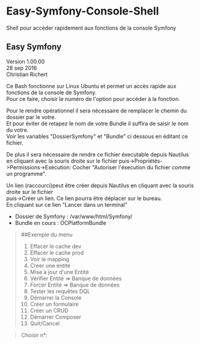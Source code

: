 # Easy-Symfony-Console-Shell
Shell pour accéder rapidement aux fonctions de la console Symfony


## Easy Symfony                            
 Version 1.00.00  
 28 sep 2016  
 Christian Richert  

 Ce Bash fonctionne sur Linux Ubuntu et permet un accès rapide aux fonctions de la console de Symfony.  
 Pour ce faire, choisir le numéro de l'option pour accéder à la fonction.  

 Pour le rendre opérationnel il sera nécessaire de remplacer le chemin du dossier par le votre.  
 Et pour éviter de retapez le nom de votre Bundle il suffira de saisir le nom du votre.  
 Voir les variables "DossierSymfony" et "Bundle" ci dessous en éditant ce fichier.  

 De plus il sera nécessaire de rendre ce fichier éxecutable depuis Nautilus en cliquant avec la souris droite sur le fichier puis->Propriétés->Permissions->Exécution: Cocher "Autoriser l'éxecution du fichier comme un programme".

 Un lien (raccourci)peut être créer depuis Nautilus en cliquant avec la souris droite sur le fichier  
 puis->Créer un lien. Ce lien pourra être déplacer sur le bureau.  
 En cliquant sur ce lien "Lancer dans un terminal"

- Dossier de Symfony : /var/www/html/Symfony/ 
- Bundle en cours : OCPlatformBundle

>##Exemple du menu
>
> 1. Effacer le cache dev
> 2. Effacer le cache prod
> 3. Voir le mapping
> 4. Creer une entité
> 5. Mise à jour d'une Entité
> 6. Vérifier Entité => Banque de données
> 7. Forcer  Entité => Banque de données
> 8. Tester les requêtes DQL
> 9. Démarrer la Console
>10. Créer un formulaire
>11. Créer un CRUD
>12. Démarrer Composer
>13. Quit/Cancel
    
>Choisir n°:






